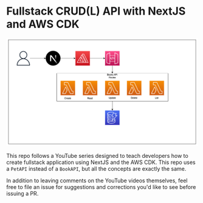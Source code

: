 # Fullstack CRUD(L) API with NextJS and AWS CDK

![pet API GW Architecture Diagram](./pet-api-gateway-fullstack.drawio.png)

This repo follows a YouTube series designed to teach developers how to create fullstack application using NextJS and the AWS CDK. This repo uses a `PetAPI` instead of a `BookAPI`, but all the concepts are exactly the same.

In addition to leaving comments on the YouTube videos themselves, feel free to file an issue for suggestions and corrections you'd like to see before issuing a PR.
